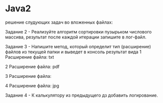 # Java2
решение слудующих задач во вложенных файлах:

Задание 2 - Реализуйте алгоритм сортировки пузырьком числового массива, результат после каждой итерации запишите в лог-файл.

Задание 3 - Напишите метод, который определит тип (расширение) файлов из текущей папки и выведет в консоль результат вида
1 Расширение файла: txt

2 Расширение файла: pdf

3 Расширение файла:

4 Расширение файла: jpg

Задание 4 - К калькулятору из предыдущего дз добавить логирование.
